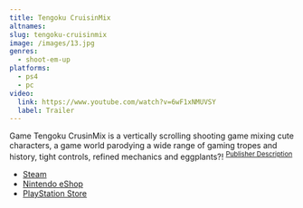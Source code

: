 ```yaml
---
title: Tengoku CruisinMix
altnames:
slug: tengoku-cruisinmix
image: /images/13.jpg
genres:
  - shoot-em-up
platforms:
  - ps4
  - pc
video:
  link: https://www.youtube.com/watch?v=6wF1xNMUVSY
  label: Trailer
---
```


Game Tengoku CrusinMix is a vertically scrolling shooting game mixing cute characters, a game world parodying a wide range of gaming tropes and history, tight controls, refined mechanics and eggplants?! <sup>[Publisher Description](https://store.steampowered.com/app/663130/Game_Tengoku_CruisinMix_Special/)</sup>

* [Steam](https://store.steampowered.com/app/663130/Game_Tengoku_CruisinMix_Special/)
* [Nintendo eShop](https://www.nintendo.com/store/products/game-tengoku-cruisinmix-special-switch/)
* [PlayStation Store](https://store.playstation.com/en-us/product/UP1056-CUSA09738_00-GAMETENGOKUUS000)
